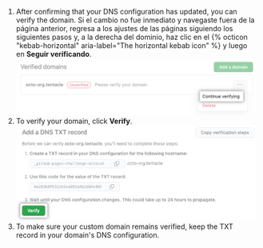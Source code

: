 1. After confirming that your DNS configuration has updated, you can verify the domain. Si el cambio no fue inmediato y navegaste fuera de la página anterior, regresa a los ajustes de las páginas siguiendo los siguientes pasos y, a la derecha del dominio, haz clic en el {% octicon "kebab-horizontal" aria-label="The horizontal kebab icon" %} y luego en **Seguir verificando**. ![Continue verifying option on Pages settings](/assets/images/help/pages/verify-continue.png)
1. To verify your domain, click **Verify**. ![Verify button on Pages settings](/assets/images/help/pages/verify-button.png)
1. To make sure your custom domain remains verified, keep the TXT record in your domain's DNS configuration.